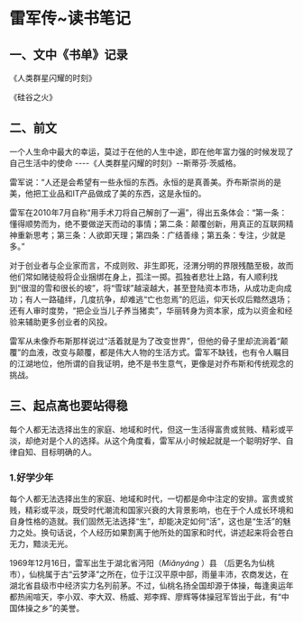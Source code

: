 # 雷军传~读书笔记



## 一、文中《书单》记录

《人类群星闪耀的时刻》

《硅谷之火》



## 二、前文

一个人生命中最大的幸运，莫过于在他的人生中途，即在他年富力强的时候发现了自己生活中的使命  ----《人类群星闪耀的时刻》--斯蒂芬·茨威格。



雷军说：“人还是会希望有一些永恒的东西。永恒的是真善美。乔布斯崇尚的是美，他把工业品和IT产品做成了美的东西，这是永恒的。



雷军在2010年7月自称“用手术刀将自己解剖了一遍”，得出五条体会：“第一条：懂得顺势而为，绝不要做逆天而动的事情；第二条：颠覆创新，用真正的互联网精神重新思考；第三条：人欲即天理；第四条：广结善缘；第五条：专注，少就是多。”



对于创业者与企业家而言，不成则败、非生即死，泾渭分明的界限残酷至极，故而他们常如赌徒般将企业捆绑在身上，孤注一掷。孤独者悲壮上路，有人顺利找到“很湿的雪和很长的坡”，将“雪球”越滚越大，甚至登陆资本市场，从成功走向成功；有人一路磕绊，几度抗争，却难逃“亡也忽焉”的厄运，仰天长叹后黯然退场；还有人审时度势，“把企业当儿子养当猪卖”，华丽转身为资本家，成为以资金和经验来辅助更多创业者的风投。



雷军从未像乔布斯那样说过“活着就是为了改变世界”，但他的骨子里却流淌着“颠覆”的血液，改变与颠覆，都是伟大人物的生活方式。雷军不缺钱，也有令人瞩目的江湖地位，他所谓的自我证明，绝不是书生意气，更像是对乔布斯和传统观念的挑战。







## 三、起点高也要站得稳

每个人都无法选择出生的家庭、地域和时代，但这一生活得富贵或贫贱、精彩或平淡，却绝对是个人的选择。从这个角度看，雷军从小时候起就是一个聪明好学、自律自知、目标明确的人。

### 1.好学少年

每个人都无法选择出生的家庭、地域和时代，一切都是命中注定的安排。富贵或贫贱，精彩或平淡，既受时代潮流和国家兴衰的大背景影响，也在于个人成长环境和自身性格的造就。我们固然无法选择“生”，却能决定如何“活”，这也是“生活”的魅力之处。换句话说，个人经历如果割离于他所处的国家和时代，讲述起来将会苍白无力，黯淡无光。



1969年12月16日，雷军出生于湖北省沔阳（*Miǎnyáng* ）县 （后更名为仙桃市），仙桃属于古“云梦泽”之所在，位于江汉平原中部，雨量丰沛，农商发达，在湖北省县级市中经济实力名列前茅。不过，仙桃名扬全国却源于体操，每逢奥运年都热闹喧天，李小双、李大双、杨威、郑李辉、廖辉等体操冠军皆出于此，有“中国体操之乡”的美誉。





